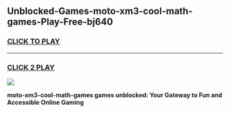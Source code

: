 
## Unblocked-Games-moto-xm3-cool-math-games-Play-Free-bj640
<h3>
<a href="https://premium76.site?title=moto-xm3-cool-math-games&ref=09A">CLICK TO PLAY</a></h3>
<hr>

<h3>
<a href="https://premium76.site?title=moto-xm3-cool-math-games&ref=09A">CLICK 2 PLAY</a>
  
</h3>

<a href="https://premium76.site?title=moto-xm3-cool-math-games&ref=09A"><img src="https://clearcache.store/games.png"></a>


**moto-xm3-cool-math-games games unblocked: Your Gateway to Fun and Accessible Online Gaming**

